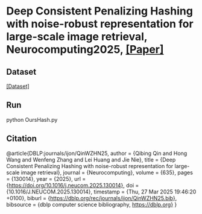 # Deep Consistent Penalizing Hashing with noise-robust representation for large-scale image retrieval, Neurocomputing2025, [[Paper]](https://doi.org/10.1016/j.neucom.2025.130014)

## Dataset

[[Dataset]](https://github.com/shivram1987/VisionTransformerHashing)

## Run

python OursHash.py

## Citation

@article{DBLP:journals/ijon/QinWZHN25,
  author       = {Qibing Qin and
                  Hong Wang and
                  Wenfeng Zhang and
                  Lei Huang and
                  Jie Nie},
  title        = {Deep Consistent Penalizing Hashing with noise-robust representation
                  for large-scale image retrieval},
  journal      = {Neurocomputing},
  volume       = {635},
  pages        = {130014},
  year         = {2025},
  url          = {https://doi.org/10.1016/j.neucom.2025.130014},
  doi          = {10.1016/J.NEUCOM.2025.130014},
  timestamp    = {Thu, 27 Mar 2025 19:46:20 +0100},
  biburl       = {https://dblp.org/rec/journals/ijon/QinWZHN25.bib},
  bibsource    = {dblp computer science bibliography, https://dblp.org}
}
